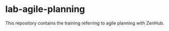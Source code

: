 # lab-agile-planning
This repository contains the training referring to agile planning with ZenHub.
